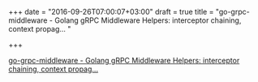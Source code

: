 +++
date = "2016-09-26T07:00:07+03:00"
draft = true
title = "go-grpc-middleware - Golang gRPC Middleware Helpers: interceptor chaining, context propag... "

+++

<p><a href="https://t.co/djtRPBEuNI">go-grpc-middleware - Golang gRPC Middleware Helpers: interceptor chaining, context propag... </a></p>
